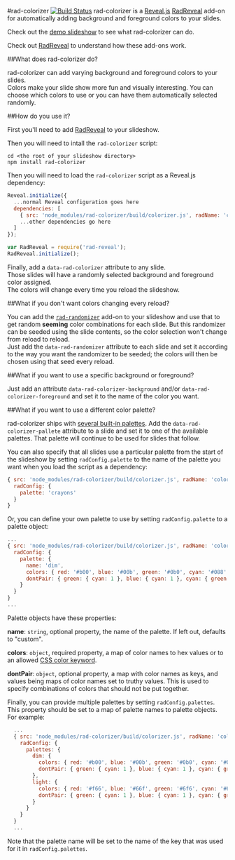 #rad-colorizer [![Build Status](https://travis-ci.org/joelarson4/rad-colorizer.svg)](https://travis-ci.org/joelarson4/rad-colorizer)
rad-colorizer is a [Reveal.js](http://lab.hakim.se/reveal-js/) [RadReveal](https://github.com/joelarson4/radReveal) add-on for automatically adding background and foreground colors to your slides.

Check out the [demo slideshow](http://joelarson4.github.io/rad-colorizer/demo.html) to see what rad-colorizer can do.

Check out [RadReveal](https://github.com/joelarson4/radReveal) to understand how these add-ons work.

##What does rad-colorizer do?

rad-colorizer can add varying background and foreground colors to your slides.  
Colors make your slide show more fun and visually interesting.
You can choose which colors to use or you can have them automatically selected randomly.

##How do you use it?

First you'll need to add [RadReveal](https://github.com/joelarson4/radReveal) to your slideshow.

Then you will need to intall the `rad-colorizer` script:

    cd <the root of your slideshow directory>
    npm install rad-colorizer

Then you will need to load the `rad-colorizer` script as a Reveal.js dependency:    

```javascript
Reveal.initialize({
  ...normal Reveal configuration goes here
  dependencies: [
    { src: 'node_modules/rad-colorizer/build/colorizer.js', radName: 'colorizer' }
    ...other dependencies go here
  ]
});

var RadReveal = require('rad-reveal');
RadReveal.initialize();
```

Finally, add a `data-rad-colorizer` attribute to any slide.  
Those slides will have a randomly selected background and foreground color assigned.  
The colors will change every time you reload the slideshow.

##What if you don't want colors changing every reload?

You can add the [`rad-randomizer`](https://github.com/joelarson4/rad-randomizer) add-on to your slideshow and use that to get random **seeming** color combinations for each slide.
But this randomizer can be seeded using the slide contents, so the color selection won't change from reload to reload.  
Just add the `data-rad-randomizer` attribute to each slide and set it according to the way you want the randomizer to be seeded; the colors will then be chosen using that seed every reload.

##What if you want to use a specific background or foreground?

Just add an attribute `data-rad-colorizer-background` and/or `data-rad-colorizer-foreground` and set it to the name of the color you want.

##What if you want to use a different color palette?

rad-colorizer ships with [several built-in palettes](palettes.md).
Add the `data-rad-colorizer-pallete` attribute to a slide and set it to one of the available palettes.  That palette will continue to be used for slides that follow.  

You can also specify that all slides use a particular palette from the start of the slideshow by setting `radConfig.palette` to the name of the palette you want when you load the script as a dependency:

```javascript
{ src: 'node_modules/rad-colorizer/build/colorizer.js', radName: 'colorizer', 
  radConfig: {
    palette: 'crayons'
  } 
}
```

Or, you can define your own palette to use by setting `radConfig.palette` to a palette object:

```javascript
...
{ src: 'node_modules/rad-colorizer/build/colorizer.js', radName: 'colorizer', 
  radConfig: {
    palette: { 
      name: 'dim',
      colors: { red: '#b00', blue: '#00b', green: '#0b0', cyan: '#088' },
      dontPair: { green: { cyan: 1 }, blue: { cyan: 1 }, cyan: { green: 1, blue: 1 } }
    }
  } 
}
...
```

Palette objects have these properties:

**name**: `string`, optional property, the name of the palette.  If left out, defaults to "custom".

**colors**: `object`, required property, a map of color names to hex values or to an allowed [CSS color keyword](https://developer.mozilla.org/en-US/docs/Web/CSS/color_value#Color_keywords).

**dontPair**: `object`, optional property, a map with color names as keys, and values being maps of color names set to truthy values.  This is used to specify combinations of colors that should not be put together.

Finally, you can provide multiple palettes by setting `radConfig.palettes`.  This property should be set to a map of palette names to palette objects.  For example:

```javascript
  ...
  { src: 'node_modules/rad-colorizer/build/colorizer.js', radName: 'colorizer', 
    radConfig: {
      palettes: {
        dim: { 
          colors: { red: '#b00', blue: '#00b', green: '#0b0', cyan: '#088' },
          dontPair: { green: { cyan: 1 }, blue: { cyan: 1 }, cyan: { green: 1, blue: 1 } }
        },
        light: { 
          colors: { red: '#f66', blue: '#66f', green: '#6f6', cyan: '#6bb' },
          dontPair: { green: { cyan: 1 }, blue: { cyan: 1 }, cyan: { green: 1, blue: 1 } }
        }
      }
    } 
  }
  ...
```

Note that the palette name will be set to the name of the key that was used for it in `radConfig.palettes`.

